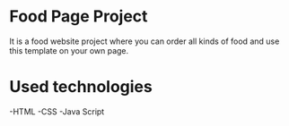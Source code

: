 # Food Page Project

It is a food website project where you can order all kinds of food and use this template on your own page.


# Used technologies
-HTML -CSS -Java Script

